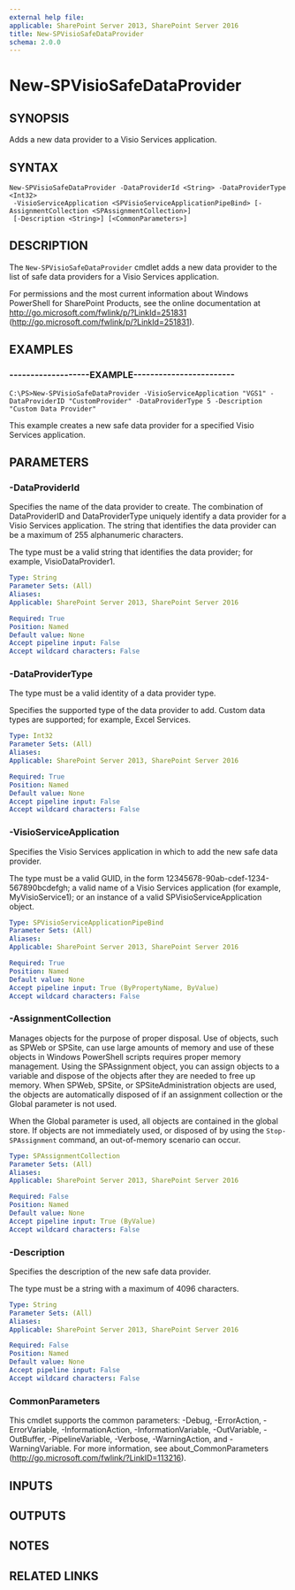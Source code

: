 ```yaml
---
external help file: 
applicable: SharePoint Server 2013, SharePoint Server 2016
title: New-SPVisioSafeDataProvider
schema: 2.0.0
---
```


# New-SPVisioSafeDataProvider

## SYNOPSIS
Adds a new data provider to a Visio Services application.


## SYNTAX

```
New-SPVisioSafeDataProvider -DataProviderId <String> -DataProviderType <Int32>
 -VisioServiceApplication <SPVisioServiceApplicationPipeBind> [-AssignmentCollection <SPAssignmentCollection>]
 [-Description <String>] [<CommonParameters>]
```

## DESCRIPTION
The `New-SPVisioSafeDataProvider` cmdlet adds a new data provider to the list of safe data providers for a Visio Services application.

For permissions and the most current information about Windows PowerShell for SharePoint Products, see the online documentation at http://go.microsoft.com/fwlink/p/?LinkId=251831 (http://go.microsoft.com/fwlink/p/?LinkId=251831).


## EXAMPLES

### -------------------EXAMPLE------------------------
```
C:\PS>New-SPVisioSafeDataProvider -VisioServiceApplication "VGS1" -DataProviderID "CustomProvider" -DataProviderType 5 -Description "Custom Data Provider"
```

This example creates a new safe data provider for a specified Visio Services application.


## PARAMETERS

### -DataProviderId
Specifies the name of the data provider to create.
The combination of DataProviderID and DataProviderType uniquely identify a data provider for a Visio Services application.
The string that identifies the data provider can be a maximum of 255 alphanumeric characters.

The type must be a valid string that identifies the data provider; for example, VisioDataProvider1.

```yaml
Type: String
Parameter Sets: (All)
Aliases: 
Applicable: SharePoint Server 2013, SharePoint Server 2016

Required: True
Position: Named
Default value: None
Accept pipeline input: False
Accept wildcard characters: False
```

### -DataProviderType
The type must be a valid identity of a data provider type.

Specifies the supported type of the data provider to add.
Custom data types are supported; for example, Excel Services.

```yaml
Type: Int32
Parameter Sets: (All)
Aliases: 
Applicable: SharePoint Server 2013, SharePoint Server 2016

Required: True
Position: Named
Default value: None
Accept pipeline input: False
Accept wildcard characters: False
```

### -VisioServiceApplication
Specifies the Visio Services application in which to add the new safe data provider.

The type must be a valid GUID, in the form 12345678-90ab-cdef-1234-567890bcdefgh; a valid name of a Visio Services application (for example, MyVisioService1); or an instance of a valid SPVisioServiceApplication object.

```yaml
Type: SPVisioServiceApplicationPipeBind
Parameter Sets: (All)
Aliases: 
Applicable: SharePoint Server 2013, SharePoint Server 2016

Required: True
Position: Named
Default value: None
Accept pipeline input: True (ByPropertyName, ByValue)
Accept wildcard characters: False
```

### -AssignmentCollection
Manages objects for the purpose of proper disposal.
Use of objects, such as SPWeb or SPSite, can use large amounts of memory and use of these objects in Windows PowerShell scripts requires proper memory management.
Using the SPAssignment object, you can assign objects to a variable and dispose of the objects after they are needed to free up memory.
When SPWeb, SPSite, or SPSiteAdministration objects are used, the objects are automatically disposed of if an assignment collection or the Global parameter is not used.

When the Global parameter is used, all objects are contained in the global store.
If objects are not immediately used, or disposed of by using the `Stop-SPAssignment` command, an out-of-memory scenario can occur.

```yaml
Type: SPAssignmentCollection
Parameter Sets: (All)
Aliases: 
Applicable: SharePoint Server 2013, SharePoint Server 2016

Required: False
Position: Named
Default value: None
Accept pipeline input: True (ByValue)
Accept wildcard characters: False
```

### -Description
Specifies the description of the new safe data provider.

The type must be a string with a maximum of 4096 characters.

```yaml
Type: String
Parameter Sets: (All)
Aliases: 
Applicable: SharePoint Server 2013, SharePoint Server 2016

Required: False
Position: Named
Default value: None
Accept pipeline input: False
Accept wildcard characters: False
```

### CommonParameters
This cmdlet supports the common parameters: -Debug, -ErrorAction, -ErrorVariable, -InformationAction, -InformationVariable, -OutVariable, -OutBuffer, -PipelineVariable, -Verbose, -WarningAction, and -WarningVariable. For more information, see about_CommonParameters (http://go.microsoft.com/fwlink/?LinkID=113216).

## INPUTS

## OUTPUTS

## NOTES

## RELATED LINKS
